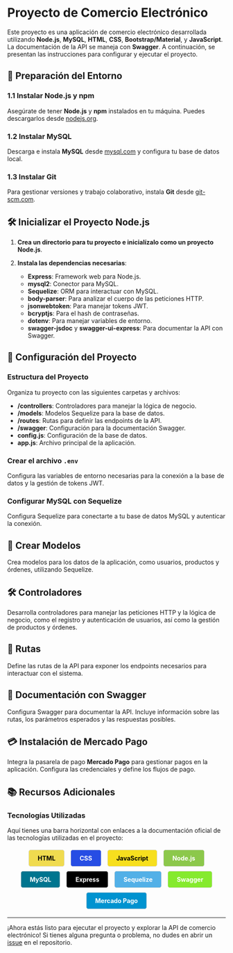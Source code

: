 # Proyecto de Comercio Electrónico

Este proyecto es una aplicación de comercio electrónico desarrollada utilizando **Node.js**, **MySQL**, **HTML**, **CSS**, **Bootstrap/Material**, y **JavaScript**. La documentación de la API se maneja con **Swagger**. A continuación, se presentan las instrucciones para configurar y ejecutar el proyecto.

## 🚀 Preparación del Entorno

### 1.1 Instalar Node.js y npm

Asegúrate de tener **Node.js** y **npm** instalados en tu máquina. Puedes descargarlos desde [nodejs.org](https://nodejs.org).

### 1.2 Instalar MySQL

Descarga e instala **MySQL** desde [mysql.com](https://www.mysql.com) y configura tu base de datos local.

### 1.3 Instalar Git

Para gestionar versiones y trabajo colaborativo, instala **Git** desde [git-scm.com](https://git-scm.com).

## 🛠 Inicializar el Proyecto Node.js

1. **Crea un directorio para tu proyecto e inicialízalo como un proyecto Node.js**.

2. **Instala las dependencias necesarias**:

    - **Express**: Framework web para Node.js.
    - **mysql2**: Conector para MySQL.
    - **Sequelize**: ORM para interactuar con MySQL.
    - **body-parser**: Para analizar el cuerpo de las peticiones HTTP.
    - **jsonwebtoken**: Para manejar tokens JWT.
    - **bcryptjs**: Para el hash de contraseñas.
    - **dotenv**: Para manejar variables de entorno.
    - **swagger-jsdoc** y **swagger-ui-express**: Para documentar la API con Swagger.

## 📁 Configuración del Proyecto

### Estructura del Proyecto

Organiza tu proyecto con las siguientes carpetas y archivos:

- **/controllers**: Controladores para manejar la lógica de negocio.
- **/models**: Modelos Sequelize para la base de datos.
- **/routes**: Rutas para definir las endpoints de la API.
- **/swagger**: Configuración para la documentación Swagger.
- **config.js**: Configuración de la base de datos.
- **app.js**: Archivo principal de la aplicación.

### Crear el archivo `.env`

Configura las variables de entorno necesarias para la conexión a la base de datos y la gestión de tokens JWT.

### Configurar MySQL con Sequelize

Configura Sequelize para conectarte a tu base de datos MySQL y autenticar la conexión.

## 🔨 Crear Modelos

Crea modelos para los datos de la aplicación, como usuarios, productos y órdenes, utilizando Sequelize.

## 🛠 Controladores

Desarrolla controladores para manejar las peticiones HTTP y la lógica de negocio, como el registro y autenticación de usuarios, así como la gestión de productos y órdenes.

## 🔗 Rutas

Define las rutas de la API para exponer los endpoints necesarios para interactuar con el sistema.

## 📜 Documentación con Swagger

Configura Swagger para documentar la API. Incluye información sobre las rutas, los parámetros esperados y las respuestas posibles.

## 💳 Instalación de Mercado Pago

Integra la pasarela de pago **Mercado Pago** para gestionar pagos en la aplicación. Configura las credenciales y define los flujos de pago.

## 📚 Recursos Adicionales

### Tecnologías Utilizadas

Aquí tienes una barra horizontal con enlaces a la documentación oficial de las tecnologías utilizadas en el proyecto:


<div align="center">
  <a href="https://developer.mozilla.org/es/docs/Web/HTML" target="_blank" style="text-decoration: none; margin: 5px; padding: 10px 20px; background-color: #f0db4f; color: #000; border-radius: 5px; font-weight: bold; border: 1px solid #dcdcdc; display: inline-block;">HTML</a>
  <a href="https://developer.mozilla.org/es/docs/Web/CSS" target="_blank" style="text-decoration: none; margin: 5px; padding: 10px 20px; background-color: #264de4; color: #fff; border-radius: 5px; font-weight: bold; border: 1px solid #dcdcdc; display: inline-block;">CSS</a>
  <a href="https://developer.mozilla.org/es/docs/Web/JavaScript" target="_blank" style="text-decoration: none; margin: 5px; padding: 10px 20px; background-color: #f7df1e; color: #000; border-radius: 5px; font-weight: bold; border: 1px solid #dcdcdc; display: inline-block;">JavaScript</a>
  <a href="https://nodejs.org" target="_blank" style="text-decoration: none; margin: 5px; padding: 10px 20px; background-color: #8CC84B; color: #fff; border-radius: 5px; font-weight: bold; border: 1px solid #dcdcdc; display: inline-block;">Node.js</a>
  <a href="https://www.mysql.com" target="_blank" style="text-decoration: none; margin: 5px; padding: 10px 20px; background-color: #00758F; color: #fff; border-radius: 5px; font-weight: bold; border: 1px solid #dcdcdc; display: inline-block;">MySQL</a>
  <a href="https://expressjs.com/" target="_blank" style="text-decoration: none; margin: 5px; padding: 10px 20px; background-color: #000; color: #fff; border-radius: 5px; font-weight: bold; border: 1px solid #dcdcdc; display: inline-block;">Express</a>
  <a href="https://sequelize.org/" target="_blank" style="text-decoration: none; margin: 5px; padding: 10px 20px; background-color: #52b0e7; color: #fff; border-radius: 5px; font-weight: bold; border: 1px solid #dcdcdc; display: inline-block;">Sequelize</a>
  <a href="https://swagger.io/docs/" target="_blank" style="text-decoration: none; margin: 5px; padding: 10px 20px; background-color: #85EA2D; color: #fff; border-radius: 5px; font-weight: bold; border: 1px solid #dcdcdc; display: inline-block;">Swagger</a>
  <a href="https://www.mercadopago.com.ar/developers/panel" target="_blank" style="text-decoration: none; margin: 5px; padding: 10px 20px; background-color: #0093D0; color: #fff; border-radius: 5px; font-weight: bold; border: 1px solid #dcdcdc; display: inline-block;">Mercado Pago</a>
</div>


---

¡Ahora estás listo para ejecutar el proyecto y explorar la API de comercio electrónico! Si tienes alguna pregunta o problema, no dudes en abrir un [issue](https://github.com/tu-repositorio/issues) en el repositorio.

